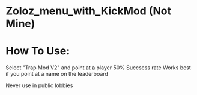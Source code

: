 # Zoloz_menu_with_KickMod (Not Mine)
# 
# How To Use:
Select "Trap Mod V2" and point at a player
50% Succsess rate
Works best if you point at a name on the leaderboard

Never use in public lobbies

